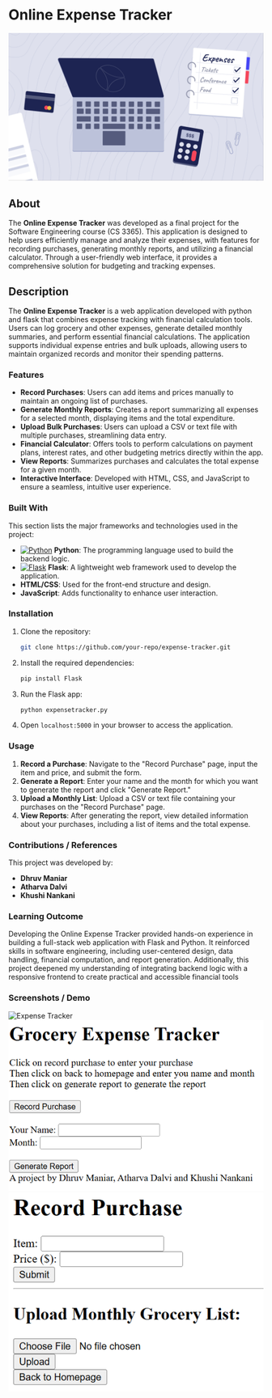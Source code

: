 # Online Expense Tracker
![image](https://github.com/Dhruvbam/Expense-Tracker/blob/main/Images/ss.png)
## About
The **Online Expense Tracker** was developed as a final project for the Software Engineering course (CS 3365). This application is designed to help users efficiently manage and analyze their expenses, with features for recording purchases, generating monthly reports, and utilizing a financial calculator. Through a user-friendly web interface, it provides a comprehensive solution for budgeting and tracking expenses.

## Description
The **Online Expense Tracker** is a web application developed with python and flask that combines expense tracking with financial calculation tools. Users can log grocery and other expenses, generate detailed monthly summaries, and perform essential financial calculations. The application supports individual expense entries and bulk uploads, allowing users to maintain organized records and monitor their spending patterns.

### Features
- **Record Purchases**: Users can add items and prices manually to maintain an ongoing list of purchases.
- **Generate Monthly Reports**: Creates a report summarizing all expenses for a selected month, displaying items and the total expenditure.
- **Upload Bulk Purchases**: Users can upload a CSV or text file with multiple purchases, streamlining data entry.
- **Financial Calculator**: Offers tools to perform calculations on payment plans, interest rates, and other budgeting metrics directly within the app.
- **View Reports**: Summarizes purchases and calculates the total expense for a given month.
- **Interactive Interface**: Developed with HTML, CSS, and JavaScript to ensure a seamless, intuitive user experience.

### Built With
This section lists the major frameworks and technologies used in the project:

- <a href="https://www.python.org/" target="_blank" rel="noreferrer"><img src="https://img.shields.io/badge/Python-3670A0?style=for-the-badge&logo=python&logoColor=ffdd54" width="36" height="36" alt="Python" /></a> **Python**: The programming language used to build the backend logic.
- <a href="https://flask.palletsprojects.com/" target="_blank" rel="noreferrer"><img src="https://img.shields.io/badge/Flask-000000?style=for-the-badge&logo=flask&logoColor=white" width="36" height="36" alt="Flask" /></a> **Flask**: A lightweight web framework used to develop the application.
- **HTML/CSS**: Used for the front-end structure and design.
- **JavaScript**: Adds functionality to enhance user interaction.

### Installation
1. Clone the repository:
    ```bash
    git clone https://github.com/your-repo/expense-tracker.git
    ```
2. Install the required dependencies:
    ```bash
    pip install Flask
    ```
3. Run the Flask app:
    ```bash
    python expensetracker.py
    ```
4. Open `localhost:5000` in your browser to access the application.

### Usage
1. **Record a Purchase**: Navigate to the "Record Purchase" page, input the item and price, and submit the form.
2. **Generate a Report**: Enter your name and the month for which you want to generate the report and click "Generate Report."
3. **Upload a Monthly List**: Upload a CSV or text file containing your purchases on the "Record Purchase" page.
4. **View Reports**: After generating the report, view detailed information about your purchases, including a list of items and the total expense.

### Contributions / References
This project was developed by:
- **Dhruv Maniar**
- **Atharva Dalvi**
- **Khushi Nankani**

### Learning Outcome
Developing the Online Expense Tracker provided hands-on experience in building a full-stack web application with Flask and Python. It reinforced skills in software engineering, including user-centered design, data handling, financial computation, and report generation. Additionally, this project deepened my understanding of integrating backend logic with a responsive frontend to create practical and accessible financial tools

### Screenshots / Demo
![Expense Tracker](https://github.com/Dhruvbam/Expense-Tracker/blob/main/Images/ss3.png)
![Expense Tracker](https://github.com/Dhruvbam/Expense-Tracker/blob/main/Images/ss1.png)
![Expense Tracker](https://github.com/Dhruvbam/Expense-Tracker/blob/main/Images/ss2.png)
